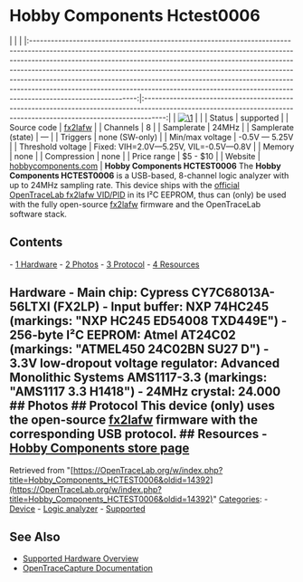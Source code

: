# Hobby Components Hctest0006

| | | |:-----------------------------------------------------------------------------------------------------------------------------------------------------------------------------------------------------------------------------------------------------------------------------------------------------------------------------------------------------------------------------------------------------------------------------------------------------------------------------------------------------------------:|:------------------------------------------------------------------------------------------------------------------------------------------------------------------:| | [![\1](../../assets/hardware/general/\2)](./File:Hobby_components_hctest0006_mugshot.png.html) | | | Status | supported | | Source code | [fx2lafw](http://github.com/OpenTraceLab/?p=OpenTraceCapture.git;a=tree;f=src/hardware/fx2lafw) | | Channels | 8 | | Samplerate | 24MHz | | Samplerate (state) | — | | Triggers | none (SW-only) | | Min/max voltage | -0.5V — 5.25V | | Threshold voltage | Fixed: VIH=2.0V—5.25V, VIL=-0.5V—0.8V | | Memory | none | | Compression | none | | Price range | \$5 - \$10 | | Website | [hobbycomponents.com](http://hobbycomponents.com/test/243-hobby-components-usb-8ch-24mhz-8-channel-logic-analyser) | **Hobby Components HCTEST0006** The **Hobby Components HCTEST0006** is a USB-based, 8-channel logic analyzer with up to 24MHz sampling rate. This device ships with the [official OpenTraceLab fx2lafw VID/PID](http://OpenTraceLab.org/blog/OpenTraceLab-firmware-fx2lafw-013-released) in its I²C EEPROM, thus can (only) be used with the fully open-source [fx2lafw](Fx2lafw.html "Fx2lafw") firmware and the OpenTraceLab software stack. 
## Contents 
\- [1 Hardware](Hobby_Components_HCTEST0006.html#Hardware) \- [2 Photos](Hobby_Components_HCTEST0006.html#Photos) \- [3 Protocol](Hobby_Components_HCTEST0006.html#Protocol) \- [4 Resources](Hobby_Components_HCTEST0006.html#Resources) 
## Hardware \- **Main chip**: Cypress CY7C68013A-56LTXI (FX2LP) \- **Input buffer**: NXP 74HC245 (markings: "NXP HC245 ED54008 TXD449E") \- **256-byte I²C EEPROM**: Atmel AT24C02 (markings: "ATMEL450 24C02BN SU27 D") \- **3.3V low-dropout voltage regulator**: Advanced Monolithic Systems AMS1117-3.3 (markings: "AMS1117 3.3 H1418") \- **24MHz crystal**: 24.000 ## Photos ## Protocol This device (only) uses the open-source [fx2lafw](Fx2lafw.html "Fx2lafw") firmware with the corresponding USB protocol. ## Resources \- [Hobby Components store page](http://hobbycomponents.com/test/243-hobby-components-usb-8ch-24mhz-8-channel-logic-analyser)
Retrieved from "[https://OpenTraceLab.org/w/index.php?title=Hobby_Components_HCTEST0006&oldid=14392](https://OpenTraceLab.org/w/index.php?title=Hobby_Components_HCTEST0006&oldid=14392)" 
[Categories](specialcategories-specialcategories.md): \- [Device](./Category:Device.html "Category:Device") \- [Logic analyzer](./Category:Logic_analyzer.html "Category:Logic analyzer") \- [Supported](./Category:Supported.html "Category:Supported")

## See Also
- [Supported Hardware Overview](../supported-hardware.md)
- [OpenTraceCapture Documentation](../../opentracecapture/overview.md)
